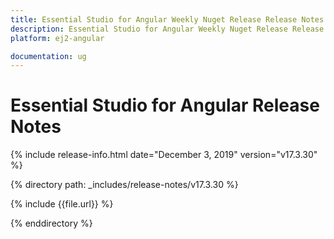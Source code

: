 ```yaml
---
title: Essential Studio for Angular Weekly Nuget Release Release Notes  
description: Essential Studio for Angular Weekly Nuget Release Release Notes  
platform: ej2-angular

documentation: ug
---
```


# Essential Studio for  Angular  Release Notes  

{% include release-info.html date="December 3, 2019"   version="v17.3.30"  %} 

{% directory path: _includes/release-notes/v17.3.30 %}

{% include {{file.url}} %}

{% enddirectory %}
